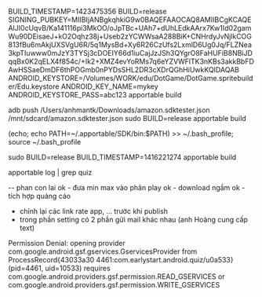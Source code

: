 BUILD_TIMESTAMP=1423475356
BUILD=release SIGNING_PUBKEY=MIIBIjANBgkqhkiG9w0BAQEFAAOCAQ8AMIIBCgKCAQEAlJI0cUqvB/Ka141116pi3MkOO/oJpTBc+UAh7+dUhLEdkAArx7Kw1Id02gamWu90DEisaeJ+kO2Oqhz38j+Useb2zYCWWsaA288BiK+CNHrdyJvNjlkCOG813fBu6mAkjUXSVgU6R/5q1MysBd+Xy6R26CzUfs2LxmlD6Ug0Jq/FLZNea3kpTIuwww0mJzY3TYSj3cDOEIY66d1iuCajJzJSh3QYgrO8FaHUFiB8NBiJDqqBx0K2qELX4f854c/+Ik2+XMZ4evYoRMs7q6eYZVWFlTK3nKBs3akkBbFDAwHSSaeDmDF6thPOGmb0nPYDsSHL2DR3cXDrQGhHiUwkKQIDAQAB ANDROID_KEYSTORE=/Volumes/WORK/edu/DotGame/DotGame.spritebuilder/Edu.keystore ANDROID_KEY_NAME=mykey ANDROID_KEYSTORE_PASS=abc123 apportable build




adb push /Users/anhmantk/Downloads/amazon.sdktester.json /mnt/sdcard/amazon.sdktester.json
sudo BUILD=release apportable build


(echo; echo PATH=~/.apportable/SDK/bin:$PATH) >> ~/.bash_profile; source ~/.bash_profile


sudo BUILD=release BUILD_TIMESTAMP=1416221274 apportable build

apportable log | grep quiz



-- phan con lai
ok - đưa min max vào phân play
ok - download ngầm
ok - tích hợp quảng cáo
- chỉnh lại các link rate app, ... trước khi publish
- trong phần setting có 2 phần gửi mail khác nhau (anh Hoàng cung cấp text)




Permission Denial: opening provider com.google.android.gsf.gservices.GservicesProvider from ProcessRecord{43033a30 4461:com.earlystart.android.quiz/u0a533} (pid=4461, uid=10533) requires com.google.android.providers.gsf.permission.READ_GSERVICES or com.google.android.providers.gsf.permission.WRITE_GSERVICES
